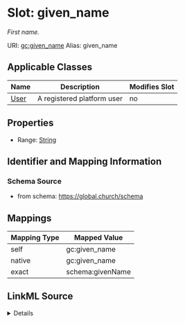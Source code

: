

# Slot: given_name 


_First name._





URI: [gc:given_name](https://global.church/schema/given_name)
Alias: given_name

<!-- no inheritance hierarchy -->





## Applicable Classes

| Name | Description | Modifies Slot |
| --- | --- | --- |
| [User](User.md) | A registered platform user |  no  |






## Properties

* Range: [String](String.md)




## Identifier and Mapping Information






### Schema Source


* from schema: https://global.church/schema




## Mappings

| Mapping Type | Mapped Value |
| ---  | ---  |
| self | gc:given_name |
| native | gc:given_name |
| exact | schema:givenName |




## LinkML Source

<details>
```yaml
name: given_name
description: First name.
in_subset:
- user_core
- pii
from_schema: https://global.church/schema
exact_mappings:
- schema:givenName
rank: 1000
alias: given_name
domain_of:
- User
range: string

```
</details>